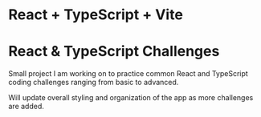 # React + TypeScript + Vite

# React & TypeScript Challenges

Small project I am working on to practice common React and TypeScript coding challenges ranging from basic to advanced.

Will update overall styling and organization of the app as more challenges are added.
